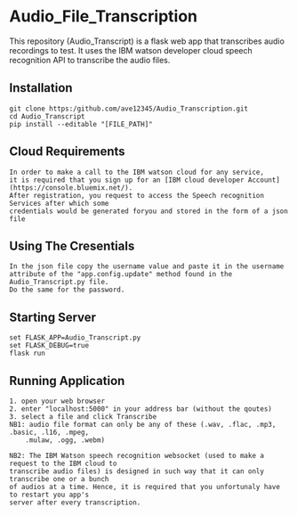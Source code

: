 # Audio_File_Transcription
This repository (Audio_Transcript) is a flask web app that transcribes audio recordings to test. It uses the IBM watson developer cloud speech recognition API to transcribe the audio  files.


## Installation
```
git clone https:/github.com/ave12345/Audio_Transcription.git
cd Audio_Transcript
pip install --editable "[FILE_PATH]"
```

## Cloud Requirements
```
In order to make a call to the IBM watson cloud for any service,
it is required that you sign up for an [IBM cloud developer Account] (https://console.bluemix.net/).
After registration, you request to access the Speech recognition Services after which some 
credentials would be generated foryou and stored in the form of a json file
```


## Using The Cresentials
```
In the json file copy the username value and paste it in the username
attribute of the "app.config.update" method found in the Audio_Transcript.py file.
Do the same for the password.
```


## Starting Server
```
set FLASK_APP=Audio_Transcript.py
set FLASK_DEBUG=true
flask run
```

## Running Application
```
1. open your web browser
2. enter "localhost:5000" in your address bar (without the qoutes)
3. select a file and click Transcribe
NB1: audio file format can only be any of these (.wav, .flac, .mp3, .basic, .l16, .mpeg,
    .mulaw, .ogg, .webm)

NB2: The IBM Watson speech recognition websocket (used to make a request to the IBM cloud to 
transcribe audio files) is designed in such way that it can only transcribe one or a bunch 
of audios at a time. Hence, it is required that you unfortunaly have to restart you app's 
server after every transcription.
```
  

    
